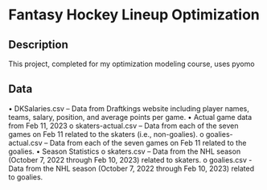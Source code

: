 # Fantasy Hockey Lineup Optimization
## Description
This project, completed for my optimization modeling course, uses pyomo
## Data
•	DKSalaries.csv – Data from Draftkings website including player names, teams, salary, position, and average points per game. 
•	Actual game data from Feb 11, 2023
  o	skaters-actual.csv – Data from each of the seven games on Feb 11 related to the skaters (i.e., non-goalies).
  o	goalies-actual.csv – Data from each of the seven games on Feb 11 related to the goalies.
•	Season Statistics
  o	skaters.csv – Data from the NHL season (October 7, 2022 through Feb 10, 2023) related to skaters.
  o	goalies.csv - Data from the NHL season (October 7, 2022 through Feb 10, 2023) related to goalies.
